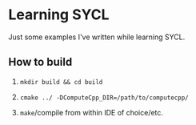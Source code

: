 # Learning SYCL
Just some examples I've written while learning SYCL.

## How to build
1. ```mkdir build && cd build```

2. ```cmake ../ -DComputeCpp_DIR=/path/to/computecpp/```

3. ```make```/compile from within IDE of choice/etc.

